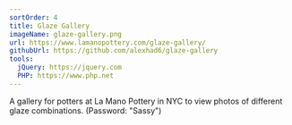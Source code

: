 ```yaml
---
sortOrder: 4
title: Glaze Gallery
imageName: glaze-gallery.png
url: https://www.lamanopottery.com/glaze-gallery/
githubUrl: https://github.com/alexhad6/glaze-gallery
tools:
  jQuery: https://jquery.com
  PHP: https://www.php.net
---
```


A gallery for potters at La Mano Pottery in NYC to view photos of different glaze
combinations. (Password: "Sassy")
